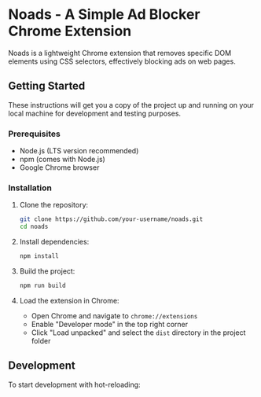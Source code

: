 # Noads - A Simple Ad Blocker Chrome Extension

Noads is a lightweight Chrome extension that removes specific DOM elements using CSS selectors, effectively blocking ads on web pages.

## Getting Started

These instructions will get you a copy of the project up and running on your local machine for development and testing purposes.

### Prerequisites

- Node.js (LTS version recommended)
- npm (comes with Node.js)
- Google Chrome browser

### Installation

1. Clone the repository:

   ```bash
   git clone https://github.com/your-username/noads.git
   cd noads
   ```

2. Install dependencies:

   ```bash
   npm install
   ```

3. Build the project:

   ```bash
   npm run build
   ```

4. Load the extension in Chrome:
   - Open Chrome and navigate to `chrome://extensions`
   - Enable "Developer mode" in the top right corner
   - Click "Load unpacked" and select the `dist` directory in the project folder

## Development

To start development with hot-reloading:
